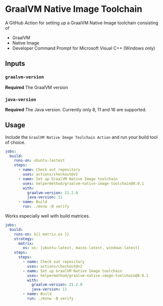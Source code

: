 # GraalVM Native Image Toolchain

A GitHub Action for setting up a GraalVM Native Image toolchain consisting of

* GraalVM
* Native Image
* Developer Command Prompt for Microsoft Visual C++ (Windows only)

## Inputs

### `graalvm-version`

**Required** The GraalVM version

### `java-version`

**Required** The Java version. Currently only 8, 11 and 16 are supported.

## Usage

Include the `GraalVM Native Image Toolchain Action` and run your build tool of choice.

```yml
jobs:
  build:
    runs-on: ubuntu-lastest
    steps:
      - name: Check out repository
        uses: actions/checkout@v2
      - name: Set up GraalVM Native Image toolchain
        uses: helpermethod/graalvm-native-image-toolchain@0.0.1
        with:
          graalvm-version: 21.2.0
          java-version: 11
      - name: Build
        run: ./mvnw -B verify 
```

Works especially well with build matrices.

```yml
jobs:
  build:
    runs-on: ${{ matrix.os }}
    strategy:
      matrix:
        os: os: [ubuntu-latest, macos-latest, windows-latest]
    steps:
      steps:
        - name: Check out repository
          uses: actions/checkout@v2
        - name: Set up GraalVM Native Image toolchain
          uses: helpermethod/graalvm-native-image-toolchain@0.0.1
          with:
            graalvm-version: 21.2.0
            java-version: 11
        - name: Build
          run: ./mvnw -B verify
```
